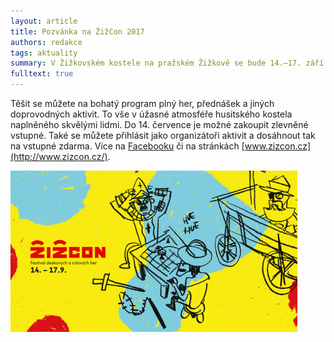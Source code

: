 ```yaml
---
layout: article
title: Pozvánka na ŽižCon 2017
authors: redakce
tags: aktuality
summary: V Žižkovském kostele na pražském Žižkově se bude 14.–17. září konat již druhý ročník ŽižConu, festivalu rolových a deskových her.
fulltext: true
---
```


Těšit se můžete na bohatý program plný her, přednášek a jiných doprovodných aktivit. To vše v úžasné atmosféře husitského kostela naplněného skvělými lidmi. Do 14. července je možné zakoupit zlevněné vstupné. Také se můžete přihlásit jako organizátoři aktivit a dosáhnout tak na vstupné zdarma. Více na [Facebooku](https://www.facebook.com/festivalzizcon/) či na stránkách [www.zizcon.cz](http://www.zizcon.cz/).

![](zizcon-eventheader-fmt.jpg)
